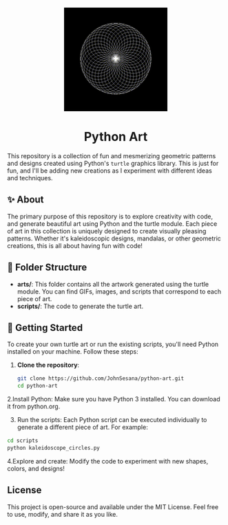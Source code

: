 <p align="center">
  <img src="arts/kaleidoscope_circles.gif" alt="Kaleidoscope Circles">
</p>
<h1 align="center">Python Art</h1>

This repository is a collection of fun and mesmerizing geometric patterns and designs created using Python's `turtle` graphics library. This is just for fun, and I'll be adding new creations as I experiment with different ideas and techniques.

## ✨ About

The primary purpose of this repository is to explore creativity with code, and generate beautiful art using Python and the turtle module. Each piece of art in this collection is uniquely designed to create visually pleasing patterns. Whether it's kaleidoscopic designs, mandalas, or other geometric creations, this is all about having fun with code!

## 📂 Folder Structure

- **arts/**: This folder contains all the artwork generated using the turtle module. You can find GIFs, images, and scripts that correspond to each piece of art.
- **scripts/**: The code to generate the turtle art.

## 🚀 Getting Started

To create your own turtle art or run the existing scripts, you'll need Python installed on your machine. Follow these steps:

1. **Clone the repository**:

   ```bash
   git clone https://github.com/JohnSesana/python-art.git
   cd python-art
   ```

2.Install Python: Make sure you have Python 3 installed. You can download it from python.org.

3. Run the scripts: Each Python script can be executed individually to generate a different piece of art. For example:

```bash
cd scripts
python kaleidoscope_circles.py
```

4.Explore and create: Modify the code to experiment with new shapes, colors, and designs!

## License

This project is open-source and available under the MIT License. Feel free to use, modify, and share it as you like.
